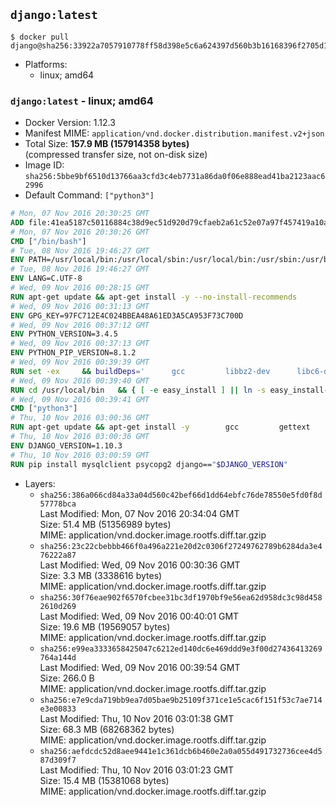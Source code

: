 ## `django:latest`

```console
$ docker pull django@sha256:33922a7057910778ff58d398e5c6a624397d560b3b16168396f2705d154752df
```

-	Platforms:
	-	linux; amd64

### `django:latest` - linux; amd64

-	Docker Version: 1.12.3
-	Manifest MIME: `application/vnd.docker.distribution.manifest.v2+json`
-	Total Size: **157.9 MB (157914358 bytes)**  
	(compressed transfer size, not on-disk size)
-	Image ID: `sha256:5bbe9bf6510d13766aa3cfd3c4eb7731a86da0f06e888ead41ba2123aac62996`
-	Default Command: `["python3"]`

```dockerfile
# Mon, 07 Nov 2016 20:30:25 GMT
ADD file:41ea5187c50116884c38d9ec51d920d79cfaeb2a61c52e07a97f457419a10a4f in / 
# Mon, 07 Nov 2016 20:30:26 GMT
CMD ["/bin/bash"]
# Tue, 08 Nov 2016 19:46:27 GMT
ENV PATH=/usr/local/bin:/usr/local/sbin:/usr/local/bin:/usr/sbin:/usr/bin:/sbin:/bin
# Tue, 08 Nov 2016 19:46:27 GMT
ENV LANG=C.UTF-8
# Wed, 09 Nov 2016 00:28:15 GMT
RUN apt-get update && apt-get install -y --no-install-recommends 		ca-certificates 		libgdbm3 		libsqlite3-0 		libssl1.0.0 	&& rm -rf /var/lib/apt/lists/*
# Wed, 09 Nov 2016 00:31:13 GMT
ENV GPG_KEY=97FC712E4C024BBEA48A61ED3A5CA953F73C700D
# Wed, 09 Nov 2016 00:37:12 GMT
ENV PYTHON_VERSION=3.4.5
# Wed, 09 Nov 2016 00:37:13 GMT
ENV PYTHON_PIP_VERSION=8.1.2
# Wed, 09 Nov 2016 00:39:39 GMT
RUN set -ex 	&& buildDeps=' 		gcc 		libbz2-dev 		libc6-dev 		libgdbm-dev 		liblzma-dev 		libncurses-dev 		libreadline-dev 		libsqlite3-dev 		libssl-dev 		make 		tcl-dev 		tk-dev 		wget 		xz-utils 		zlib1g-dev 	' 	&& apt-get update && apt-get install -y $buildDeps --no-install-recommends && rm -rf /var/lib/apt/lists/* 		&& wget -O python.tar.xz "https://www.python.org/ftp/python/${PYTHON_VERSION%%[a-z]*}/Python-$PYTHON_VERSION.tar.xz" 	&& wget -O python.tar.xz.asc "https://www.python.org/ftp/python/${PYTHON_VERSION%%[a-z]*}/Python-$PYTHON_VERSION.tar.xz.asc" 	&& export GNUPGHOME="$(mktemp -d)" 	&& gpg --keyserver ha.pool.sks-keyservers.net --recv-keys "$GPG_KEY" 	&& gpg --batch --verify python.tar.xz.asc python.tar.xz 	&& rm -r "$GNUPGHOME" python.tar.xz.asc 	&& mkdir -p /usr/src/python 	&& tar -xJC /usr/src/python --strip-components=1 -f python.tar.xz 	&& rm python.tar.xz 		&& cd /usr/src/python 	&& ./configure 		--enable-loadable-sqlite-extensions 		--enable-shared 	&& make -j$(nproc) 	&& make install 	&& ldconfig 		&& if [ ! -e /usr/local/bin/pip3 ]; then : 		&& wget -O /tmp/get-pip.py 'https://bootstrap.pypa.io/get-pip.py' 		&& python3 /tmp/get-pip.py "pip==$PYTHON_PIP_VERSION" 		&& rm /tmp/get-pip.py 	; fi 	&& pip3 install --no-cache-dir --upgrade --force-reinstall "pip==$PYTHON_PIP_VERSION" 	&& [ "$(pip list |tac|tac| awk -F '[ ()]+' '$1 == "pip" { print $2; exit }')" = "$PYTHON_PIP_VERSION" ] 		&& find /usr/local -depth 		\( 			\( -type d -a -name test -o -name tests \) 			-o 			\( -type f -a -name '*.pyc' -o -name '*.pyo' \) 		\) -exec rm -rf '{}' + 	&& apt-get purge -y --auto-remove $buildDeps 	&& rm -rf /usr/src/python ~/.cache
# Wed, 09 Nov 2016 00:39:40 GMT
RUN cd /usr/local/bin 	&& { [ -e easy_install ] || ln -s easy_install-* easy_install; } 	&& ln -s idle3 idle 	&& ln -s pydoc3 pydoc 	&& ln -s python3 python 	&& ln -s python3-config python-config
# Wed, 09 Nov 2016 00:39:41 GMT
CMD ["python3"]
# Thu, 10 Nov 2016 03:00:36 GMT
RUN apt-get update && apt-get install -y 		gcc 		gettext 		mysql-client libmysqlclient-dev 		postgresql-client libpq-dev 		sqlite3 	--no-install-recommends && rm -rf /var/lib/apt/lists/*
# Thu, 10 Nov 2016 03:00:36 GMT
ENV DJANGO_VERSION=1.10.3
# Thu, 10 Nov 2016 03:00:59 GMT
RUN pip install mysqlclient psycopg2 django=="$DJANGO_VERSION"
```

-	Layers:
	-	`sha256:386a066cd84a33a04d560c42bef66d1dd64ebfc76de78550e5fd0f8d57778bca`  
		Last Modified: Mon, 07 Nov 2016 20:34:04 GMT  
		Size: 51.4 MB (51356989 bytes)  
		MIME: application/vnd.docker.image.rootfs.diff.tar.gzip
	-	`sha256:23c22cbebbb466f0a496a221e20d2c0306f27249762789b6284da3e476222a87`  
		Last Modified: Wed, 09 Nov 2016 00:30:36 GMT  
		Size: 3.3 MB (3338616 bytes)  
		MIME: application/vnd.docker.image.rootfs.diff.tar.gzip
	-	`sha256:30f76eae902f6570fcbee31bc3df1970bf9e56ea62d958dc3c98d4582610d269`  
		Last Modified: Wed, 09 Nov 2016 00:40:01 GMT  
		Size: 19.6 MB (19569057 bytes)  
		MIME: application/vnd.docker.image.rootfs.diff.tar.gzip
	-	`sha256:e99ea3333658425047c6212ed140dc6e469ddd9e3f00d27436413269764a144d`  
		Last Modified: Wed, 09 Nov 2016 00:39:54 GMT  
		Size: 266.0 B  
		MIME: application/vnd.docker.image.rootfs.diff.tar.gzip
	-	`sha256:e7e9cda719bb9ea7d05bae9b25109f371ce1e5cac6f151f53c7ae714e3e00833`  
		Last Modified: Thu, 10 Nov 2016 03:01:38 GMT  
		Size: 68.3 MB (68268362 bytes)  
		MIME: application/vnd.docker.image.rootfs.diff.tar.gzip
	-	`sha256:aefdcdc52d8aee9441e1c361dcb6b460e2a0a055d491732736cee4d587d309f7`  
		Last Modified: Thu, 10 Nov 2016 03:01:23 GMT  
		Size: 15.4 MB (15381068 bytes)  
		MIME: application/vnd.docker.image.rootfs.diff.tar.gzip
